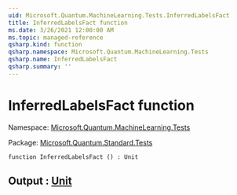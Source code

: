 ```yaml
---
uid: Microsoft.Quantum.MachineLearning.Tests.InferredLabelsFact
title: InferredLabelsFact function
ms.date: 3/26/2021 12:00:00 AM
ms.topic: managed-reference
qsharp.kind: function
qsharp.namespace: Microsoft.Quantum.MachineLearning.Tests
qsharp.name: InferredLabelsFact
qsharp.summary: ''
---
```


# InferredLabelsFact function

Namespace: [Microsoft.Quantum.MachineLearning.Tests](xref:Microsoft.Quantum.MachineLearning.Tests)

Package: [Microsoft.Quantum.Standard.Tests](https://nuget.org/packages/Microsoft.Quantum.Standard.Tests)




```qsharp
function InferredLabelsFact () : Unit
```


## Output : [Unit](xref:microsoft.quantum.lang-ref.unit)

